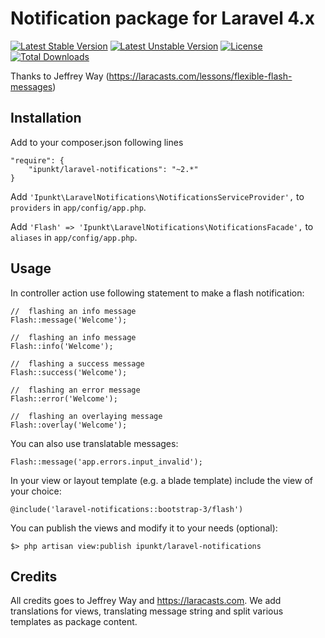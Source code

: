 # Notification package for Laravel 4.x

[![Latest Stable Version](https://poser.pugx.org/ipunkt/laravel-notifications/v/stable.svg)](https://packagist.org/packages/ipunkt/laravel-notifications) [![Latest Unstable Version](https://poser.pugx.org/ipunkt/laravel-notifications/v/unstable.svg)](https://packagist.org/packages/ipunkt/laravel-notifications) [![License](https://poser.pugx.org/ipunkt/laravel-notifications/license.svg)](https://packagist.org/packages/ipunkt/laravel-notifications) [![Total Downloads](https://poser.pugx.org/ipunkt/laravel-notifications/downloads.svg)](https://packagist.org/packages/ipunkt/laravel-notifications)

Thanks to Jeffrey Way (https://laracasts.com/lessons/flexible-flash-messages)

## Installation

Add to your composer.json following lines

	"require": {
		"ipunkt/laravel-notifications": "~2.*"
	}

Add `'Ipunkt\LaravelNotifications\NotificationsServiceProvider',` to `providers` in `app/config/app.php`.

Add `'Flash' => 'Ipunkt\LaravelNotifications\NotificationsFacade',` to `aliases` in `app/config/app.php`.


## Usage

In controller action use following statement to make a flash notification:

	//	flashing an info message
	Flash::message('Welcome');

	//	flashing an info message
	Flash::info('Welcome');

	//	flashing a success message
	Flash::success('Welcome');

	//	flashing an error message
	Flash::error('Welcome');

	//	flashing an overlaying message
	Flash::overlay('Welcome');

You can also use translatable messages:

	Flash::message('app.errors.input_invalid');

In your view or layout template (e.g. a blade template) include the view of your choice:

	@include('laravel-notifications::bootstrap-3/flash')

You can publish the views and modify it to your needs (optional):

	$> php artisan view:publish ipunkt/laravel-notifications


## Credits

All credits goes to Jeffrey Way and <https://laracasts.com>.
We add translations for views, translating message string and split various templates as package content.
